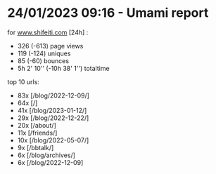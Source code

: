 # 24/01/2023 09:16 - Umami report
for www.shifeiti.com [24h] :

 - 326 (-613) page views
 - 119 (-124) uniques
 - 85 (-60) bounces
 - 5h 2' 10'' (-10h 38' 1'') totaltime


top 10 urls:
 - 83x [/blog/2022-12-09/]
 - 64x [/]
 - 41x [/blog/2023-01-12/]
 - 29x [/blog/2022-12-22/]
 - 20x [/about/]
 - 11x [/friends/]
 - 10x [/blog/2022-05-07/]
 - 9x [/bbtalk/]
 - 6x [/blog/archives/]
 - 6x [/blog/2022-12-09]


